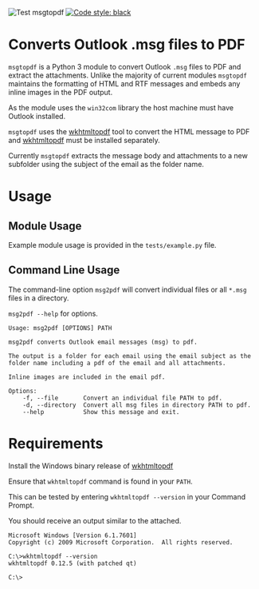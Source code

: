 ![Test msgtopdf](https://github.com/ushills/msgtopdf/workflows/Test%20msgtopdf/badge.svg) [![Code style: black](https://img.shields.io/badge/code%20style-black-000000.svg)](https://github.com/psf/black)

# Converts Outlook .msg files to PDF

`msgtopdf` is a Python 3 module to convert Outlook `.msg` files to PDF and extract the attachments.  Unlike the majority of current modules `msgtopdf` maintains the formatting of HTML and RTF messages and embeds any inline images in the PDF output.

As the module uses the `win32com` library the host machine must have Outlook installed.

`msgtopdf` uses the [wkhtmltopdf](https://wkhtmltopdf.org/) tool to convert the HTML message to PDF and [wkhtmltopdf](https://wkhtmltopdf.org/) must be installed separately.

Currently `msgtopdf` extracts the message body and attachments to a new subfolder using the subject of the email as the folder name.

# Usage

## Module Usage

Example module usage is provided in the `tests/example.py` file.


## Command Line Usage

The command-line option `msg2pdf` will convert individual files or all `*.msg` files in a directory.

`msg2pdf --help` for options.

    Usage: msg2pdf [OPTIONS] PATH

    msg2pdf converts Outlook email messages (msg) to pdf.

    The output is a folder for each email using the email subject as the
    folder name including a pdf of the email and all attachments.

    Inline images are included in the email pdf.

    Options:
        -f, --file       Convert an individual file PATH to pdf.
        -d, --directory  Convert all msg files in directory PATH to pdf.
        --help           Show this message and exit.



# Requirements

Install the Windows binary release of [wkhtmltopdf](https://wkhtmltopdf.org/downloads.html)

Ensure that `wkhtmltopdf` command is found in your `PATH`.

This can be tested by entering `wkhtmltopdf --version` in your Command Prompt.

You should receive an output similar to the attached.


    Microsoft Windows [Version 6.1.7601]
    Copyright (c) 2009 Microsoft Corporation.  All rights reserved.

    C:\>wkhtmltopdf --version
    wkhtmltopdf 0.12.5 (with patched qt)

    C:\>
